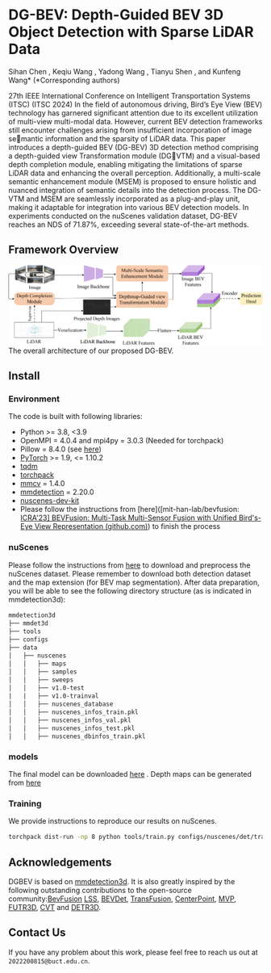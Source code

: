 # DG-BEV: Depth-Guided BEV 3D Object Detection with Sparse LiDAR Data

Sihan Chen , Keqiu Wang , Yadong Wang , Tianyu Shen , and Kunfeng Wang* (*Corresponding authors)

27th IEEE International Conference on Intelligent Transportation Systems (ITSC) (ITSC 2024)
 In the field of autonomous driving, Bird’s Eye View (BEV) technology has garnered significant attention due
to its excellent utilization of multi-view multi-modal data. However, current BEV detection frameworks still encounter
challenges arising from insufficient incorporation of image semantic information and the sparsity of LiDAR data. This paper introduces a depth-guided BEV (DG-BEV) 3D detection method comprising a depth-guided view Transformation module (DGVTM) and a visual-based depth completion module, enabling mitigating the limitations of sparse LiDAR data and enhancing the overall perception. Additionally, a multi-scale semantic enhancement module (MSEM) is proposed to ensure holistic and nuanced integration of semantic details into the detection process. The DG-VTM and MSEM are seamlessly incorporated as a plug-and-play unit, making it adaptable for integration into various BEV detection models. In experiments conducted on the nuScenes validation dataset, DG-BEV reaches an NDS of 71.87%, exceeding several state-of-the-art methods.

## Framework Overview



![pipeline.png](pipeline.png)The overall architecture of our proposed DG-BEV.

## Install

### Environment

The code is built with following libraries:

- Python >= 3.8, \<3.9
- OpenMPI = 4.0.4 and mpi4py = 3.0.3 (Needed for torchpack)
- Pillow = 8.4.0 (see [here](https://github.com/mit-han-lab/bevfusion/issues/63))
- [PyTorch](https://github.com/pytorch/pytorch) >= 1.9, \<= 1.10.2
- [tqdm](https://github.com/tqdm/tqdm)
- [torchpack](https://github.com/mit-han-lab/torchpack)
- [mmcv](https://github.com/open-mmlab/mmcv) = 1.4.0
- [mmdetection](http://github.com/open-mmlab/mmdetection) = 2.20.0
- [nuscenes-dev-kit](https://github.com/nutonomy/nuscenes-devkit)
- Please follow the instructions from [here]([mit-han-lab/bevfusion: [ICRA'23\] BEVFusion: Multi-Task Multi-Sensor Fusion with Unified Bird's-Eye View Representation (github.com)](https://github.com/mit-han-lab/bevfusion/tree/main)) to finish the process

### nuScenes

Please follow the instructions from [here](https://github.com/open-mmlab/mmdetection3d/blob/master/docs/en/datasets/nuscenes_det.md) to download and preprocess the nuScenes dataset. Please remember to download both detection dataset and the map extension (for BEV map segmentation). After data preparation, you will be able to see the following directory structure (as is indicated in mmdetection3d):

```
mmdetection3d
├── mmdet3d
├── tools
├── configs
├── data
│   ├── nuscenes
│   │   ├── maps
│   │   ├── samples
│   │   ├── sweeps
│   │   ├── v1.0-test
|   |   ├── v1.0-trainval
│   │   ├── nuscenes_database
│   │   ├── nuscenes_infos_train.pkl
│   │   ├── nuscenes_infos_val.pkl
│   │   ├── nuscenes_infos_test.pkl
│   │   ├── nuscenes_dbinfos_train.pkl

```

### models

The final model can be downloaded [here](https://pan.baidu.com/s/1wmixf6mMt8tmkwWaUzSIqQ?pwd=zbwn )  . Depth maps can be generated from [here](https://pan.baidu.com/s/14a3hXMszn7Q0EQQBYSWc2w?pwd=vx6p)

### Training

We provide instructions to reproduce our results on nuScenes.

```bash
torchpack dist-run -np 8 python tools/train.py configs/nuscenes/det/transfusion/secfpn/camera+lidar/swint_v0p075/convfuser.yaml --model.encoders.camera.backbone.init_cfg.checkpoint pretrained/swint-nuimages-pretrained.pth --load_from pretrained/lidar-only-det.pth 
```

## Acknowledgements

DGBEV is based on [mmdetection3d](https://github.com/open-mmlab/mmdetection3d). It is also greatly inspired by the following outstanding contributions to the open-source community:[BevFusion](https://github.com/mit-han-lab/bevfusion/blob/main/) [LSS](https://github.com/nv-tlabs/lift-splat-shoot), [BEVDet](https://github.com/HuangJunjie2017/BEVDet), [TransFusion](https://github.com/XuyangBai/TransFusion), [CenterPoint](https://github.com/tianweiy/CenterPoint), [MVP](https://github.com/tianweiy/MVP), [FUTR3D](https://arxiv.org/abs/2203.10642), [CVT](https://github.com/bradyz/cross_view_transformers) and [DETR3D](https://github.com/WangYueFt/detr3d). 

## Contact Us

If you have any problem about this work, please feel free to reach us out at `2022200815@buct.edu.cn`.

